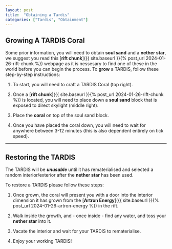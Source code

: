 ```yaml
---
layout: post
title:  "Obtaining a Tardis"
categories: ["Tardis", "Obtainment"]
---
```


## Growing A TARDIS Coral
Some prior information, you will need to obtain **soul sand** and a **nether star**, 
we suggest you read this [**rift chunk**]({{ site.baseurl }}{% post_url 2024-01-26-rift-chunk %}) webpage as it is nessesary to find one of these in the world before you can begin the process.
To **grow** a TARDIS, follow these step-by-step instructions: 

1. To start, you will need to craft a TARDIS Coral (top right).

2. Once a [**rift chunk**]({{ site.baseurl }}{% post_url 2024-01-26-rift-chunk %}) is located, you will need to place down a **soul sand** block that is exposed to direct skylight (middle right).

3. Place the **coral** on top of the soul sand block.

4. Once you have placed the coral down, you will need to wait for anywhere between 3-12 minutes (this is also dependent entirely on tick speed).

---

## Restoring the TARDIS
The TARDIS will be ***unusable*** until it has rematerialised and selected a random interior/exterior after the **nether star** has been used.

To restore a TARDIS please follow these steps:

1. Once grown, the coral will present you with a door into the interior dimension it has grown from the [**Artron Energy**]({{ site.baseurl }}{% post_url 2024-01-26-artron-energy %}) in the rift.

2. Walk inside the growth, and - once inside - find any water, and toss your **nether star** into it.

3. Vacate the interior and wait for your TARDIS to rematerialise.

4. Enjoy your working TARDIS!
